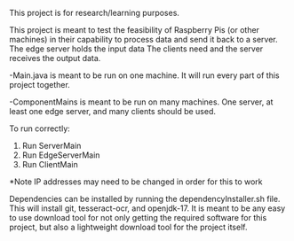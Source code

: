 This project is for research/learning purposes. 


This project is meant to test the feasibility of Raspberry Pis (or other machines) in 
their capability to process data and send it back to a server. The edge server holds the 
input data The clients need and the server receives the output data.

-Main.java is meant to be run on one machine. It will run every part of this project together. 

-ComponentMains is meant to be run on many machines. One server, at least one edge server, and many clients
 should be used.

To run correctly:
1. Run ServerMain
2. Run EdgeServerMain
3. Run ClientMain

*Note IP addresses may need to be changed in order for this to work

Dependencies can be installed by running the dependencyInstaller.sh file. This will install
git, tesseract-ocr, and openjdk-17. It is meant to be any easy to use download tool for not only
getting the required software for this project, but also a lightweight download tool for the project
itself.


